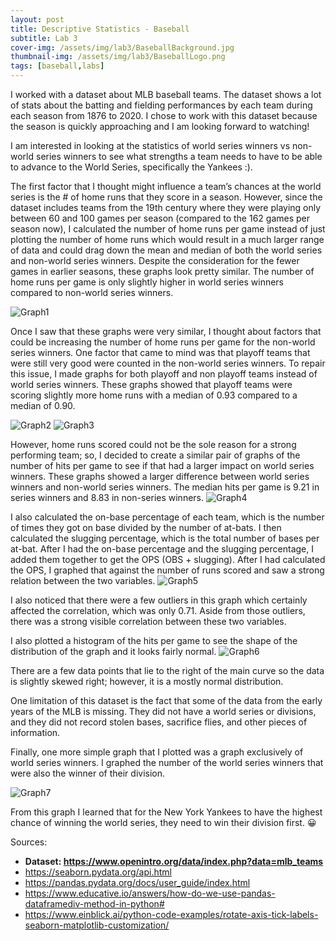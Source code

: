 ```yaml
---
layout: post
title: Descriptive Statistics - Baseball
subtitle: Lab 3
cover-img: /assets/img/lab3/BaseballBackground.jpg
thumbnail-img: /assets/img/lab3/BaseballLogo.png
tags: [baseball,labs]
---
```


I worked with a dataset about MLB baseball teams. The dataset shows a lot of stats about the batting and fielding performances by each team during each season from 1876 to 2020. I chose to work with this dataset because the season is quickly approaching and I am looking forward to watching!

I am interested in looking at the statistics of world series winners vs non-world series winners to see what strengths a team needs to have to be able to advance to the World Series, specifically the Yankees :).

The first factor that I thought might influence a team’s chances at the world series is the # of home runs that they score in a season. However, since the dataset includes teams from the 19th century where they were playing only between 60 and 100 games per season (compared to the 162 games per season now), I calculated the number of home runs per game instead of just plotting the number of home runs which would result in a much larger range of data and could drag down the mean and median of both the world series and non-world series winners. Despite the consideration for the fewer games in earlier seasons, these graphs look pretty similar. The number of home runs per game is only slightly higher in world series winners compared to non-world series winners.

![Graph1](https://isabellefic.github.io/art-of-data/assets/img/lab3/1.png)

Once I saw that these graphs were very similar, I thought about factors that could be increasing the number of home runs per game for the non-world series winners. One factor that came to mind was that playoff teams that were still very good were counted in the non-world series winners. To repair this issue, I made graphs for both playoff and non playoff teams instead of world series winners. These graphs showed that playoff teams were scoring slightly more home runs with a median of 0.93 compared to a median of 0.90.

![Graph2](https://isabellefic.github.io/art-of-data/assets/img/lab3/2.png)
![Graph3](https://isabellefic.github.io/art-of-data/assets/img/lab3/3.png)

However, home runs scored could not be the sole reason for a strong performing team; so, I decided to create a similar pair of graphs of the number of hits per game to see if that had a larger impact on world series winners. These graphs showed a larger difference between world series winners and non-world series winners. The median hits per game is 9.21 in series winners and 8.83 in non-series winners.
![Graph4](https://isabellefic.github.io/art-of-data/assets/img/lab3/4.png)

I also calculated the on-base percentage of each team, which is the number of times they got on base divided by the number of at-bats. I then calculated the slugging percentage, which is the total number of bases per at-bat. After I had the on-base percentage and the slugging percentage, I added them together to get the OPS (OBS + slugging). After I had calculated the OPS, I graphed that against the number of runs scored and saw a strong relation between the two variables.
![Graph5](https://isabellefic.github.io/art-of-data/assets/img/lab3/5.png)

I also noticed that there were a few outliers in this graph which certainly affected the correlation, which was only 0.71. Aside from those outliers, there was a strong visible correlation between these two variables.

I also plotted a histogram of the hits per game to see the shape of the distribution of the graph and it looks fairly normal.
![Graph6](https://isabellefic.github.io/art-of-data/assets/img/lab3/6.png)

There are a few data points that lie to the right of the main curve so the data is slightly skewed right; however, it is a mostly normal distribution.

One limitation of this dataset is the fact that some of the data from the early years of the MLB is missing. They did not have a world series or divisions, and they did not record stolen bases, sacrifice flies, and other pieces of information.

Finally, one more simple graph that I plotted was a graph exclusively of world series winners. I graphed the number of the world series winners that were also the winner of their division.

![Graph7](https://isabellefic.github.io/art-of-data/assets/img/lab3/7.png)

From this graph I learned that for the New York Yankees to have the highest chance of winning the world series, they need to win their division first. 😀


Sources:
* **Dataset: https://www.openintro.org/data/index.php?data=mlb_teams**
* https://seaborn.pydata.org/api.html
* https://pandas.pydata.org/docs/user_guide/index.html
* https://www.educative.io/answers/how-do-we-use-pandas-dataframediv-method-in-python#
* https://www.einblick.ai/python-code-examples/rotate-axis-tick-labels-seaborn-matplotlib-customization/
